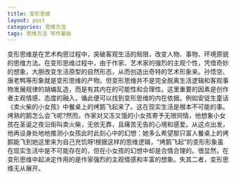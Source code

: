 ```yaml
---
title: 变形思维
layout: post
categories: 思维方法
tags: 思维方法 写作基础
---
```


变形思维是在艺术构思过程中，突破客观生活的局限，改变人物、事物、环境原貌的思维方法。在变形思维过程中，由于作家、艺术家的强烈的主观个性，凭借奇妙的想象，大胆改变生活原型的自然形态，从而创造出奇特的艺术形象来。孙悟空、唐老鸭等形象就是变形思维的产物。但变形思维并不是完全脱离生活逻辑和客观事物发展规律的胡编乱造，而是有其内在的可能性和合理性。这里重要的因素是创作者主观情感、态度的融入，循此便可以找到变形思维的内在依据。例如安徒生童话《卖火柴的小女孩》中餐桌上的烤鹅飞起来了。这在现实生活是根本不可能的事。烤熟的鹅怎么会飞呢?然而，作家对又冻又饿的小女孩寄予无限同情，他想象小女孩在圣诞之夜沿街叫卖火柴，无依无靠，且痛苦无告的心境和感爱。从这点出发，他再设身处地地推测小女孩此时此刻心中的幻想：她多么希望那只富人餐桌上的烤鹅能飞到她这里来为自己充饥呀!根据这样的思维逻辑，“烤鹅飞起”的变形形象虽在现实生活中是不可能存在的，但在小女孩的幻想中却是合情合理的。很显然，在变形思维中起决定作用的是作家强烈的主观情感和丰富的想象。失其二者，变形思维无从展开。 